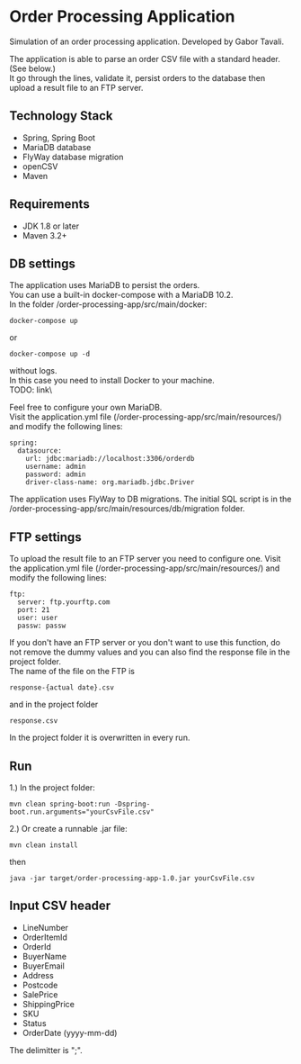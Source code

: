 # Order Processing Application
Simulation of an order processing application.
Developed by Gabor Tavali.

The application is able to parse an order CSV file with a standard header. (See below.)\
It go through the lines, validate it, persist orders to the database then upload a result file to an FTP server.

## Technology Stack
* Spring, Spring Boot
* MariaDB database
* FlyWay database migration
* openCSV
* Maven

## Requirements
* JDK 1.8 or later
* Maven 3.2+

## DB settings

The application uses MariaDB to persist the orders.\
You can use a built-in docker-compose with a MariaDB 10.2.\
In the folder /order-processing-app/src/main/docker:
```
docker-compose up
```
or
```
docker-compose up -d
```
without logs.\
In this case you need to install Docker to your machine.\
TODO: link\

Feel free to configure your own MariaDB.\
Visit the application.yml file (/order-processing-app/src/main/resources/) and modify the following lines:
```
spring:
  datasource:
    url: jdbc:mariadb://localhost:3306/orderdb
    username: admin
    password: admin
    driver-class-name: org.mariadb.jdbc.Driver
```
The application uses FlyWay to DB migrations. The initial SQL script is in the /order-processing-app/src/main/resources/db/migration folder.

## FTP settings
To upload the result file to an FTP server you need to configure one.
Visit the application.yml file (/order-processing-app/src/main/resources/) and modify the following lines:
```
ftp:
  server: ftp.yourftp.com
  port: 21
  user: user
  passw: passw
```
If you don't have an FTP server or you don't want to use this function, do not remove the dummy values and you can also find the response file in the project folder.\
The name of the file on the FTP is
```
response-{actual date}.csv
```
and in the project folder
```
response.csv
```
In the project folder it is overwritten in every run.

## Run
1.) In the project folder:
```
mvn clean spring-boot:run -Dspring-boot.run.arguments="yourCsvFile.csv"
```
2.) Or create a runnable .jar file:
```
mvn clean install
```
then
```
java -jar target/order-processing-app-1.0.jar yourCsvFile.csv
```

## Input CSV header

* LineNumber
* OrderItemId
* OrderId
* BuyerName
* BuyerEmail
* Address
* Postcode
* SalePrice
* ShippingPrice
* SKU
* Status
* OrderDate (yyyy-mm-dd)

The delimitter is ";".